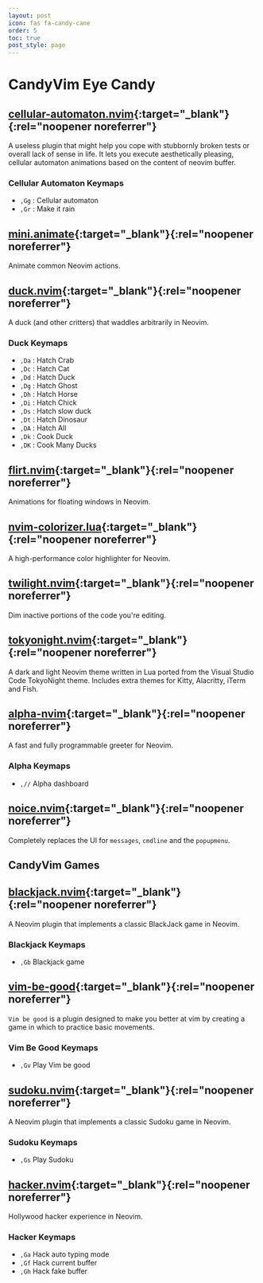 ```yaml
---
layout: post
icon: fas fa-candy-cane
order: 5
toc: true
post_style: page
---
```


# CandyVim Eye Candy

## [cellular-automaton.nvim](https://github.com/eandrju/cellular-automaton.nvim){:target="\_blank"}{:rel="noopener noreferrer"}

A useless plugin that might help you cope with stubbornly broken tests or
overall lack of sense in life. It lets you execute aesthetically pleasing,
cellular automaton animations based on the content of neovim buffer.

### Cellular Automaton Keymaps

- `,Gg` : Cellular automaton
- `,Gr` : Make it rain

## [mini.animate](https://github.com/echasnovski/mini.animate){:target="\_blank"}{:rel="noopener noreferrer"}

Animate common Neovim actions.

## [duck.nvim](https://github.com/tamton-aquib/duck.nvim){:target="\_blank"}{:rel="noopener noreferrer"}

A duck (and other critters) that waddles arbitrarily in Neovim.

### Duck Keymaps

- `,Da` : Hatch Crab
- `,Dc` : Hatch Cat
- `,Dd` : Hatch Duck
- `,Dg` : Hatch Ghost
- `,Dh` : Hatch Horse
- `,Di` : Hatch Chick
- `,Ds` : Hatch slow duck
- `,Dt` : Hatch Dinosaur
- `,DA` : Hatch All
- `,Dk` : Cook Duck
- `,DK` : Cook Many Ducks

## [flirt.nvim](https://github.com/tamton-aquib/flirt.nvim){:target="\_blank"}{:rel="noopener noreferrer"}

Animations for floating windows in Neovim.

## [nvim-colorizer.lua](https://github.com/NvChad/nvim-colorizer.lua){:target="\_blank"}{:rel="noopener noreferrer"}

A high-performance color highlighter for Neovim.

## [twilight.nvim](https://github.com/folke/twilight.nvim){:target="\_blank"}{:rel="noopener noreferrer"}

Dim inactive portions of the code you're editing.

## [tokyonight.nvim](https://github.com/folke/tokyonight.nvim){:target="\_blank"}{:rel="noopener noreferrer"}

A dark and light Neovim theme written in Lua ported from the Visual Studio Code
TokyoNight theme. Includes extra themes for Kitty, Alacritty, iTerm and Fish.

## [alpha-nvim](https://github.com/goolord/alpha-nvim){:target="\_blank"}{:rel="noopener noreferrer"}

A fast and fully programmable greeter for Neovim.

### Alpha Keymaps

- `,//` Alpha dashboard

## [noice.nvim](https://github.com/folke/noice.nvim){:target="\_blank"}{:rel="noopener noreferrer"}

Completely replaces the UI for `messages`, `cmdline` and the `popupmenu`.

## CandyVim Games

## [blackjack.nvim](https://github.com/alanfortlink/blackjack.nvim){:target="\_blank"}{:rel="noopener noreferrer"}

A Neovim plugin that implements a classic BlackJack game in Neovim.

### Blackjack Keymaps

- `,Gb` Blackjack game

## [vim-be-good](https://github.com/ThePrimeagen/vim-be-good){:target="\_blank"}{:rel="noopener noreferrer"}

`Vim be good` is a plugin designed to make you better at vim by creating
a game in which to practice basic movements.

### Vim Be Good Keymaps

- `,Gv` Play Vim be good

## [sudoku.nvim](https://github.com/jim-fx/sudoku.nvim){:target="\_blank"}{:rel="noopener noreferrer"}

A Neovim plugin that implements a classic Sudoku game in Neovim.

### Sudoku Keymaps

- `,Gs` Play Sudoku

## [hacker.nvim](https://github.com/letieu/hacker.nvim){:target="\_blank"}{:rel="noopener noreferrer"}

Hollywood hacker experience in Neovim.

### Hacker Keymaps

- `,Ga` Hack auto typing mode
- `,Gf` Hack current buffer
- `,Gh` Hack fake buffer
